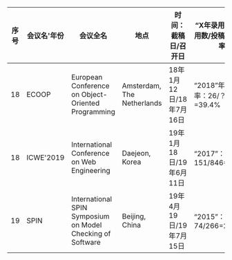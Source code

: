 | 序号 | 会议名'年份 | 会议全名|地点              | 时间：截稿日/召开日     | “X年录用率”：录用数/投稿数=录用率 |
| ---- | ----------- | ---| -------------- | ----------------------- | --------------------------------- |
|18|ECOOP|European Conference on Object-Oriented Programming|Amsterdam, The Netherlands|18年1月12日/18年7月16日|“2018”年录用率：26/？=39.4%|
|18| ICWE'2019 |International Conference on Web Engineering |Daejeon, Korea|19年1月18日/19年6月11日     |“2017”：151/846=17.8%     |
|19| SPIN |International SPIN Symposium on Model Checking of Software|Beijing, China | 19年4月19日/19年7月15日 |“2015”：74/266=27.8%  |
